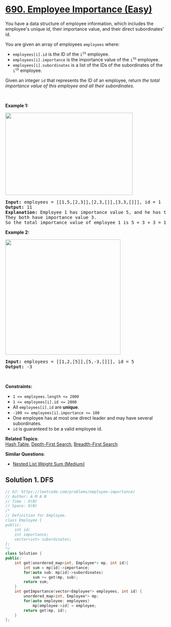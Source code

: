 # [690. Employee Importance (Easy)](https://leetcode.com/problems/employee-importance/)

<p>You have a data structure of employee information, which includes the employee's unique id, their importance value, and their direct subordinates' id.</p>

<p>You are given an array of employees <code>employees</code> where:</p>

<ul>
	<li><code>employees[i].id</code> is the ID of the <code>i<sup>th</sup></code> employee.</li>
	<li><code>employees[i].importance</code> is the importance value of the <code>i<sup>th</sup></code> employee.</li>
	<li><code>employees[i].subordinates</code> is a list of the IDs of the subordinates of the <code>i<sup>th</sup></code> employee.</li>
</ul>

<p>Given an integer <code>id</code> that represents the ID of an employee, return <em>the total importance value of this employee and all their subordinates</em>.</p>

<p>&nbsp;</p>
<p><strong>Example 1:</strong></p>
<img alt="" src="https://assets.leetcode.com/uploads/2021/05/31/emp1-tree.jpg" style="width: 400px; height: 258px;">
<pre><strong>Input:</strong> employees = [[1,5,[2,3]],[2,3,[]],[3,3,[]]], id = 1
<strong>Output:</strong> 11
<strong>Explanation:</strong> Employee 1 has importance value 5, and he has two direct subordinates: employee 2 and employee 3.
They both have importance value 3.
So the total importance value of employee 1 is 5 + 3 + 3 = 11.
</pre>

<p><strong>Example 2:</strong></p>
<img alt="" src="https://assets.leetcode.com/uploads/2021/05/31/emp2-tree.jpg" style="width: 362px; height: 361px;">
<pre><strong>Input:</strong> employees = [[1,2,[5]],[5,-3,[]]], id = 5
<strong>Output:</strong> -3
</pre>

<p>&nbsp;</p>
<p><strong>Constraints:</strong></p>

<ul>
	<li><code>1 &lt;= employees.length &lt;= 2000</code></li>
	<li><code>1 &lt;= employees[i].id &lt;= 2000</code></li>
	<li>All <code>employees[i].id</code> are <strong>unique</strong>.</li>
	<li><code>-100 &lt;= employees[i].importance &lt;= 100</code></li>
	<li>One employee has at most one direct leader and may have several subordinates.</li>
	<li><code>id</code> is guaranteed to be a valid employee id.</li>
</ul>


**Related Topics**:  
[Hash Table](https://leetcode.com/tag/hash-table/), [Depth-First Search](https://leetcode.com/tag/depth-first-search/), [Breadth-First Search](https://leetcode.com/tag/breadth-first-search/)

**Similar Questions**:
* [Nested List Weight Sum (Medium)](https://leetcode.com/problems/nested-list-weight-sum/)

## Solution 1. DFS

```cpp
// OJ: https://leetcode.com/problems/employee-importance/
// Author: A M A N
// Time : O(N)
// Space: O(N)
/*
// Definition for Employee.
class Employee {
public:
    int id;
    int importance;
    vector<int> subordinates;
};
*/
class Solution {
public:
    int get(unordered_map<int, Employee*> mp, int id){
        int sum = mp[id]->importance;
        for(auto sub: mp[id]->subordinates)
            sum += get(mp, sub);
        return sum;
    }
    int getImportance(vector<Employee*> employees, int id) {
        unordered_map<int, Employee*> mp;
        for(auto employee: employees)
            mp[employee->id] = employee;
        return get(mp, id);
    }
};
```